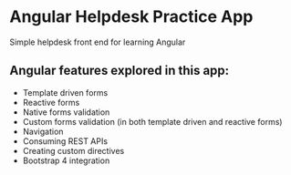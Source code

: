 # Angular Helpdesk Practice App
Simple helpdesk front end for learning Angular

## Angular features explored in this app:
* Template driven forms
* Reactive forms
* Native forms validation
* Custom forms validation (in both template driven and reactive forms)
* Navigation
* Consuming REST APIs
* Creating custom directives
* Bootstrap 4 integration
